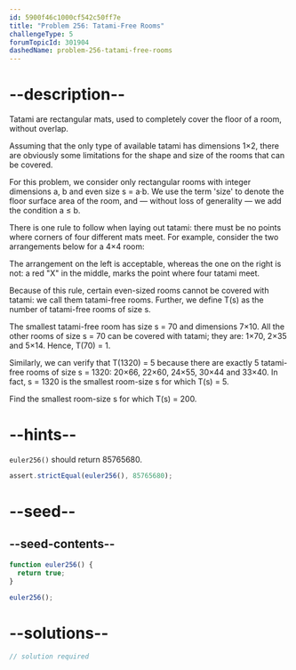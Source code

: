 ```yaml
---
id: 5900f46c1000cf542c50ff7e
title: "Problem 256: Tatami-Free Rooms"
challengeType: 5
forumTopicId: 301904
dashedName: problem-256-tatami-free-rooms
---
```


# --description--

Tatami are rectangular mats, used to completely cover the floor of a room, without overlap.

Assuming that the only type of available tatami has dimensions 1×2, there are obviously some limitations for the shape and size of the rooms that can be covered.

For this problem, we consider only rectangular rooms with integer dimensions a, b and even size s = a·b. We use the term 'size' to denote the floor surface area of the room, and — without loss of generality — we add the condition a ≤ b.

There is one rule to follow when laying out tatami: there must be no points where corners of four different mats meet. For example, consider the two arrangements below for a 4×4 room:

The arrangement on the left is acceptable, whereas the one on the right is not: a red "X" in the middle, marks the point where four tatami meet.

Because of this rule, certain even-sized rooms cannot be covered with tatami: we call them tatami-free rooms. Further, we define T(s) as the number of tatami-free rooms of size s.

The smallest tatami-free room has size s = 70 and dimensions 7×10. All the other rooms of size s = 70 can be covered with tatami; they are: 1×70, 2×35 and 5×14. Hence, T(70) = 1.

Similarly, we can verify that T(1320) = 5 because there are exactly 5 tatami-free rooms of size s = 1320: 20×66, 22×60, 24×55, 30×44 and 33×40. In fact, s = 1320 is the smallest room-size s for which T(s) = 5.

Find the smallest room-size s for which T(s) = 200.

# --hints--

`euler256()` should return 85765680.

```js
assert.strictEqual(euler256(), 85765680);
```

# --seed--

## --seed-contents--

```js
function euler256() {
  return true;
}

euler256();
```

# --solutions--

```js
// solution required
```
